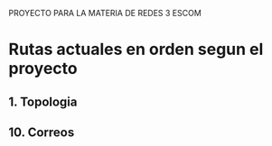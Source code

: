 PROYECTO PARA LA MATERIA DE REDES 3 ESCOM

# Rutas actuales en orden segun el proyecto
## 1. Topologia
## 10. Correos  